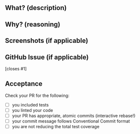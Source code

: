 <!-- type: lowercase summary of pull request (replace this line) -->

## What? (description)


## Why? (reasoning)


## Screenshots (if applicable)


## GitHub Issue (if applicable)
[closes #1]


## Acceptance
Check your PR for the following:

- [ ] you included tests
- [ ] you linted your code
- [ ] your PR has appropriate, atomic commits (interactive rebase!)
- [ ] your commit message follows Conventional Commit format
- [ ] you are not reducing the total test coverage
